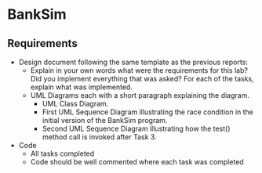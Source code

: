 # BankSim

## Requirements
 - Design document following the same template as the previous reports:
   - Explain in your own words what were the requirements for this lab? Did you implement everything that was asked? For each of the tasks, explain what was implemented.
   - UML Diagrams each with a short paragraph explaining the diagram.
     - UML Class Diagram. 
     - First UML Sequence Diagram illustrating the race condition in the initial version of the BankSim program.  
     - Second UML Sequence Diagram illustrating how the test() method call is invoked after Task 3.
 - Code
   - All tasks completed
   - Code should be well commented where each task was completed